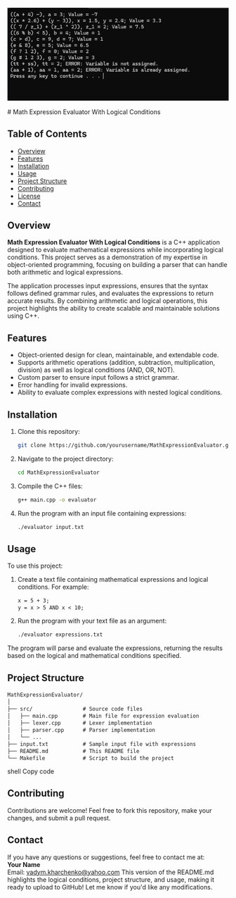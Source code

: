 <p align="center">
<img alt="image" src="project-2.png"/>
</p>
# Math Expression Evaluator With Logical Conditions

## Table of Contents
- [Overview](#overview)
- [Features](#features)
- [Installation](#installation)
- [Usage](#usage)
- [Project Structure](#project-structure)
- [Contributing](#contributing)
- [License](#license)
- [Contact](#contact)

## Overview
**Math Expression Evaluator With Logical Conditions** is a C++ application designed to evaluate mathematical expressions while incorporating logical conditions. This project serves as a demonstration of my expertise in object-oriented programming, focusing on building a parser that can handle both arithmetic and logical expressions. 

The application processes input expressions, ensures that the syntax follows defined grammar rules, and evaluates the expressions to return accurate results. By combining arithmetic and logical operations, this project highlights the ability to create scalable and maintainable solutions using C++.

## Features
- Object-oriented design for clean, maintainable, and extendable code.
- Supports arithmetic operations (addition, subtraction, multiplication, division) as well as logical conditions (AND, OR, NOT).
- Custom parser to ensure input follows a strict grammar.
- Error handling for invalid expressions.
- Ability to evaluate complex expressions with nested logical conditions.
  
## Installation
1. Clone this repository:
    ```bash
    git clone https://github.com/yourusername/MathExpressionEvaluator.git
    ```
2. Navigate to the project directory:
    ```bash
    cd MathExpressionEvaluator
    ```
3. Compile the C++ files:
    ```bash
    g++ main.cpp -o evaluator
    ```
4. Run the program with an input file containing expressions:
    ```bash
    ./evaluator input.txt
    ```

## Usage
To use this project:
1. Create a text file containing mathematical expressions and logical conditions. For example:
    ```
    x = 5 + 3;
    y = x > 5 AND x < 10;
    ```
2. Run the program with your text file as an argument:
    ```bash
    ./evaluator expressions.txt
    ```

The program will parse and evaluate the expressions, returning the results based on the logical and mathematical conditions specified.

## Project Structure
```
MathExpressionEvaluator/
│
├── src/                # Source code files
│   ├── main.cpp        # Main file for expression evaluation
│   ├── lexer.cpp       # Lexer implementation
│   ├── parser.cpp      # Parser implementation
│   └── ...
├── input.txt           # Sample input file with expressions
├── README.md           # This README file
└── Makefile            # Script to build the project
```

shell
Copy code

## Contributing
Contributions are welcome! Feel free to fork this repository, make your changes, and submit a pull request.


## Contact
If you have any questions or suggestions, feel free to contact me at:  
**Your Name**  
Email: vadym.kharchenko@yahoo.com
This version of the README.md highlights the logical conditions, project structure, and usage, making it ready to upload to GitHub! Let me know if you'd like any modifications.
